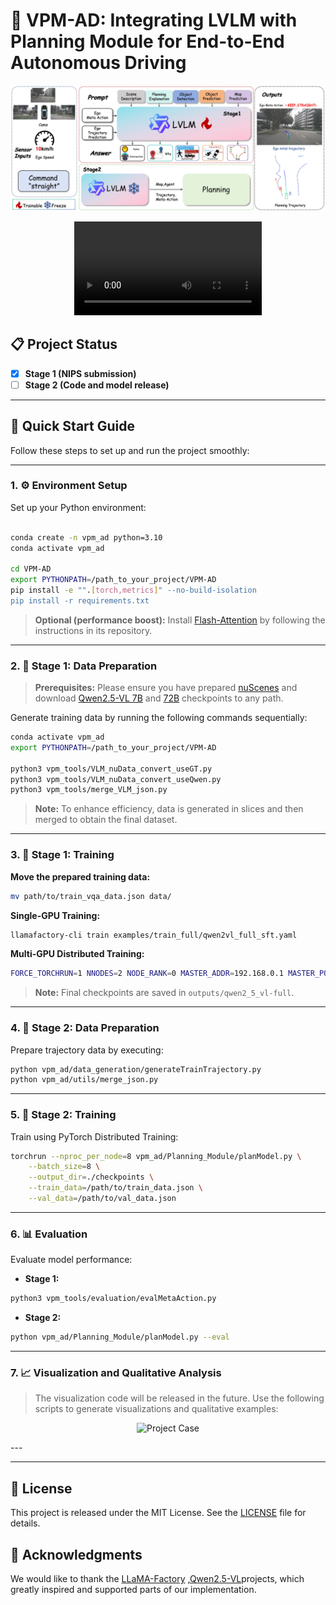 # 🚗 VPM-AD: Integrating LVLM with Planning Module for End-to-End Autonomous Driving
<p align="center">
  <img src="overview.jpg" alt="Project Overview" style="max-width:100%; height:auto;" />
</p>

<p align="center">
  <video src="case_video.mp4" controls style="max-width:100%; height:auto;">
    Your browser does not support the video tag.
  </video>
</p>

## 📋 Project Status

- [x] **Stage 1 (NIPS submission)**
- [ ] **Stage 2 (Code and model release)**

---

## 🚀 Quick Start Guide

Follow these steps to set up and run the project smoothly:

---

### 1. ⚙️ Environment Setup

Set up your Python environment:

```bash

conda create -n vpm_ad python=3.10
conda activate vpm_ad

cd VPM-AD
export PYTHONPATH=/path_to_your_project/VPM-AD
pip install -e "".[torch,metrics]" --no-build-isolation
pip install -r requirements.txt

```
> **Optional (performance boost):** Install [Flash-Attention](https://github.com/Dao-AILab/flash-attention) by following the instructions in its repository.
---

### 2. 📂 Stage 1: Data Preparation
> **Prerequisites:** Please ensure you have prepared [nuScenes](https://www.nuscenes.org/) and download [Qwen2.5-VL 7B](https://huggingface.co/Qwen/Qwen2.5-VL-7B-Instruct) and [72B](https://huggingface.co/Qwen/Qwen2.5-VL-72B-Instruct) checkpoints to any path.

Generate training data by running the following commands sequentially:

```bash
conda activate vpm_ad
export PYTHONPATH=/path_to_your_project/VPM-AD

python3 vpm_tools/VLM_nuData_convert_useGT.py
python3 vpm_tools/VLM_nuData_convert_useQwen.py
python3 vpm_tools/merge_VLM_json.py
```

> **Note:** To enhance efficiency, data is generated in slices and then merged to obtain the final dataset.

---

### 3. 🏁 Stage 1: Training

**Move the prepared training data:**

```bash
mv path/to/train_vqa_data.json data/
```

**Single-GPU Training:**

```bash
llamafactory-cli train examples/train_full/qwen2vl_full_sft.yaml
```

**Multi-GPU Distributed Training:**

```bash
FORCE_TORCHRUN=1 NNODES=2 NODE_RANK=0 MASTER_ADDR=192.168.0.1 MASTER_PORT=29500 llamafactory-cli train examples/train_lora/qwen2vl_full_sft.yaml
```

> **Note:** Final checkpoints are saved in `outputs/qwen2_5_vl-full`.

---

### 4. 🚦 Stage 2: Data Preparation

Prepare trajectory data by executing:

```bash
python vpm_ad/data_generation/generateTrainTrajectory.py
python vpm_ad/utils/merge_json.py
```

---

### 5. 🎯 Stage 2: Training

Train using PyTorch Distributed Training:

```bash
torchrun --nproc_per_node=8 vpm_ad/Planning_Module/planModel.py \
    --batch_size=8 \
    --output_dir=./checkpoints \
    --train_data=/path/to/train_data.json \
    --val_data=/path/to/val_data.json
```

---

### 6. 📊 Evaluation

Evaluate model performance:

- **Stage 1:**

```bash
python3 vpm_tools/evaluation/evalMetaAction.py
```

- **Stage 2:**

```bash
python vpm_ad/Planning_Module/planModel.py --eval
```

---

### 7. 📈 Visualization and Qualitative Analysis
> The visualization code will be released in the future.
Use the following scripts to generate visualizations and qualitative examples:
<p align="center">
  <img src="result_case1.png" alt="Project Case" style="max-width:100%; height:auto;" />
</p>
---

---
## 📄 License

This project is released under the MIT License. See the [LICENSE](LICENSE) file for details.
## 🙏 Acknowledgments

We would like to thank the [LLaMA-Factory](https://github.com/hiyouga/LLaMA-Factory) ,[Qwen2.5-VL](https://github.com/QwenLM/Qwen2.5-VL)projects, which greatly inspired and supported parts of our implementation.

